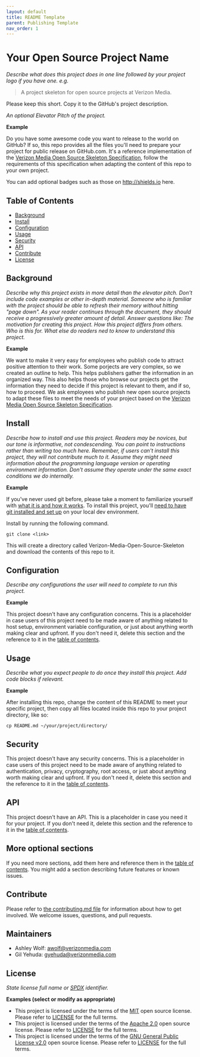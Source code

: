 ```yaml
---
layout: default
title: README Template
parent: Publishing Template
nav_order: 1
---
```


# Your Open Source Project Name
_Describe what does this project does in one line followed by your project logo if you have one. e.g._
> A project skeleton for open source projects at Verizon Media.

Please keep this short. Copy it to the GitHub's project description. 

_An optional Elevator Pitch of the project._ 

**Example**

Do you have some awesome code you want to release to the world on GitHub? If so, this repo provides all the files you'll need to prepare your project for public release on GitHub.com. It's a reference implementation of the [Verizon Media Open Source Skeleton Specification](Spec-READ-AND-DELETE.md), follow the requirements of this specification when adapting the content of this repo to your own project.

You can add optional badges such as those on http://shields.io here.

## Table of Contents

- [Background](#background)
- [Install](#install)
- [Configuration](#configuration)
- [Usage](#usage)
- [Security](#security)
- [API](#api)
- [Contribute](#contribute)
- [License](#license)

## Background

_Describe why this project exists in more detail than the elevator pitch. Don't include code examples or other in-depth material. Someone who is familiar with the project should be able to refresh their memory without hitting "page down". As your reader continues through the document, they should receive a progressively greater amount of detail. Answer questions like: The motivation for creating this project. How this project differs from others. Who is this for. What else do readers ned to know to understand this project._

**Example**

We want to make it very easy for employees who publish code to attract positive attention to their work. Some porjects are very complex, so we created an outline to help. This helps publishers gather the information in an organized way. This also helps those who browse our projects get the information they need to decide if this project is relevant to them, and if so, how to proceed. We ask employees who publish new open source projects to adapt these files to meet the needs of your project based on the [Verizon Media Open Source Skeleton Specification](Spec-READ-AND-DELETE.md).


## Install

_Describe how to install and use this project. Readers may be novices, but our tone is informative, not condescending. You can point to instructions rather than writing too much here. Remember, if users can't install this project, they will not contribute much to it. Assume they might need information about the programming language version or operating environment information. Don't assume they operate under the same exact conditions we do internally._

**Example**

If you've never used git before, please take a moment to familiarize yourself with [what it is and how it works](https://git-scm.com/book/en/v2/Getting-Started-Git-Basics). To install this project, you'll [need to have git installed and set up](https://git-scm.com/book/en/v2/Getting-Started-Installing-Git) on your local dev environment.

Install by running the following command.

```
git clone <link>
```
This will create a directory called Verizon-Media-Open-Source-Skeleton and download the contents of this repo to it.

## Configuration
_Describe any configurations the user will need to complete to run this project._

**Example**

This project doesn't have any configuration concerns. This is a placeholder in case users of this project need to be made aware of anything related to host setup, environment variable configuration, or just about anything worth making clear and upfront. If you don't need it, delete this section and the reference to it in the [table of contents](#table-of-contents).

## Usage

_Describe what you expect people to do once they install this project. Add code blocks if relevant._ 

**Example**

After installing this repo, change the content of this README to meet your specific project, then copy all files located inside this repo to your project directory, like so:

```
cp README.md ~/your/project/directory/ 
```

## Security

This project doesn't have any security concerns. This is a placeholder in case users of this project need to be made aware of anything related to authentication, privacy, cryptography, root access, or just about anything worth making clear and upfront. If you don't need it, delete this section and the reference to it in the [table of contents](#table-of-contents).

## API

This project doesn't have an API. This is a placeholder in case you need it for your project. If you don't need it, delete this section and the reference to it in the [table of contents](#table-of-contents).

## More optional sections

If you need more sections, add them here and reference them in the [table of contents](#table-of-contents). You might add a section describing future features or known issues.

## Contribute

Please refer to [the contributing.md file](Contributing.md) for information about how to get involved. We welcome issues, questions, and pull requests.

## Maintainers
- Ashley Wolf: awolf@verizonmedia.com
- Gil Yehuda: gyehuda@verizonmedia.com

## License
_State license full name or [SPDX](https://spdx.org/licenses/) identifier._

**Examples (select or modify as appropriate)**

- This project is licensed under the terms of the [MIT](LICENSE-MIT) open source license. Please refer to [LICENSE](LICENSE) for the full terms.
- This project is licensed under the terms of the [Apache 2.0](LICENSE-Apache-2.0) open source license. Please refer to [LICENSE](LICENSE) for the full terms.
- This project is licensed under the terms of the [GNU General Public License v2.0](LICENSE-GPL-2.0-only) open source license. Please refer to [LICENSE](LICENSE) for the full terms.

